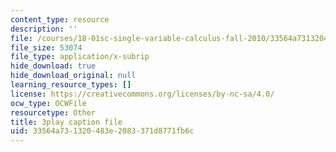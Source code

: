 ```yaml
---
content_type: resource
description: ''
file: /courses/18-01sc-single-variable-calculus-fall-2010/33564a731320483e2083371d8771fb6c_TpWQlKHPyJ4.srt
file_size: 53074
file_type: application/x-subrip
hide_download: true
hide_download_original: null
learning_resource_types: []
license: https://creativecommons.org/licenses/by-nc-sa/4.0/
ocw_type: OCWFile
resourcetype: Other
title: 3play caption file
uid: 33564a73-1320-483e-2083-371d8771fb6c
---
```


